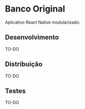 # Banco Original

Aplicativo React Native modularizado.

## Desenvolvimento

TO-DO

## Distribuição

TO-DO

## Testes

TO-DO
